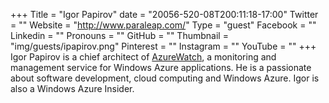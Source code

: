 +++
Title = "Igor Papirov"
date = "20056-520-08T200:11:18-17:00"
Twitter = ""
Website = "http://www.paraleap.com/"
Type = "guest"
Facebook = ""
Linkedin = ""
Pronouns = ""
GitHub = ""
Thumbnail = "img/guests/ipapirov.png"
Pinterest = ""
Instagram = ""
YouTube = ""
+++
Igor Papirov is a chief architect of [AzureWatch](http://www.paraleap.com/), a monitoring and management service for Windows Azure applications. He is a passionate about software development, cloud computing and Windows Azure. Igor is also a Windows Azure Insider.
